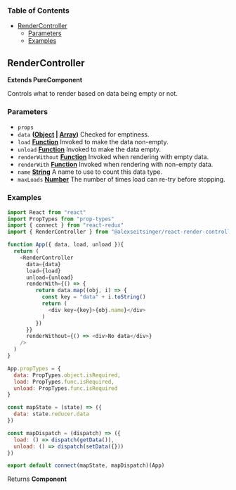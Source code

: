 <!-- Generated by documentation.js. Update this documentation by updating the source code. -->

### Table of Contents

-   [RenderController][1]
    -   [Parameters][2]
    -   [Examples][3]

## RenderController

**Extends PureComponent**

Controls what to render based on data being empty or not.

### Parameters

-   `props`  
-   `data` **([Object][4] \| [Array][5])** Checked for emptiness.
-   `load` **[Function][6]** Invoked to make the data non-empty.
-   `unload` **[Function][6]** Invoked to make the data empty.
-   `renderWithout` **[Function][6]** Invoked when rendering with empty data.
-   `renderWith` **[Function][6]** Invoked when rendering with non-empty data.
-   `name` **[String][7]** A name to use to count this data type.
-   `maxLoads` **[Number][8]** The number of times load can re-try before stopping.

### Examples

```javascript
import React from "react"
import PropTypes from "prop-types"
import { connect } from "react-redux"
import { RenderController } from "@alexseitsinger/react-render-controller"

function App({ data, load, unload }){
  return (
    <RenderController
      data={data}
      load={load}
      unload={unload}
      renderWith={() => {
         return data.map((obj, i) => {
           const key = "data" + i.toString()
           return (
             <div key={key}>{obj.name}</div>
           )
         })
      }}
      renderWithout={() => <div>No data</div>}
    />
  )
}

App.propTypes = {
  data: PropTypes.object.isRequired,
  load: PropTypes.func.isRequired,
  unload: PropTypes.func.isRequired
}

const mapState = (state) => ({
  data: state.reducer.data
})

const mapDispatch = (dispatch) => ({
  load: () => dispatch(getData()),
  unload: () => dispatch(setData({}))
})

export default connect(mapState, mapDispatch)(App)
```

Returns **Component** 

[1]: #rendercontroller

[2]: #parameters

[3]: #examples

[4]: https://developer.mozilla.org/docs/Web/JavaScript/Reference/Global_Objects/Object

[5]: https://developer.mozilla.org/docs/Web/JavaScript/Reference/Global_Objects/Array

[6]: https://developer.mozilla.org/docs/Web/JavaScript/Reference/Statements/function

[7]: https://developer.mozilla.org/docs/Web/JavaScript/Reference/Global_Objects/String

[8]: https://developer.mozilla.org/docs/Web/JavaScript/Reference/Global_Objects/Number
